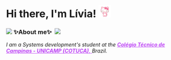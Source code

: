 # Hi there, I'm Lívia! <img src="https://github.com/LiviaBrandao/LiviaBrandao/blob/master/assets/kitty.gif" href="https://media.giphy.com/media/kZqbBT64ECtjy/giphy.gif" width="34px">

<!--
**LiviaBrandao/LiviaBrandao** is a ✨ _special_ ✨ repository because its `README.md` (this file) appears on your GitHub profile.

Here are some ideas to get you started:

- 🔭 I’m currently working on ...
- 🌱 I’m currently learning ...
- 👯 I’m looking to collaborate on ...
- 🤔 I’m looking for help with ...
- 💬 Ask me about ...
- 📫 How to reach me: ...
- 😄 Pronouns: ...
- ⚡ Fun fact: ...
-->

### <img src="http://bestanimations.com/Animals/Mammals/Bears/panda/cute-panda-bear-cartoon-gif-1.gif" width="30px"> **✨About me✨** &nbsp;<img src="http://bestanimations.com/Animals/Mammals/Bears/panda/cute-panda-bear-cartoon-gif-1.gif" width="30px">

<p>
  <em>
    I am a Systems development's student at the <a href="https://cotuca.unicamp.br/cotuca/" style="color:#bc42f5"> <b>Colégio Técnico de Campinas - UNICAMP (COTUCA),</b> </a> Brazil.  
  </em>  
</p>

